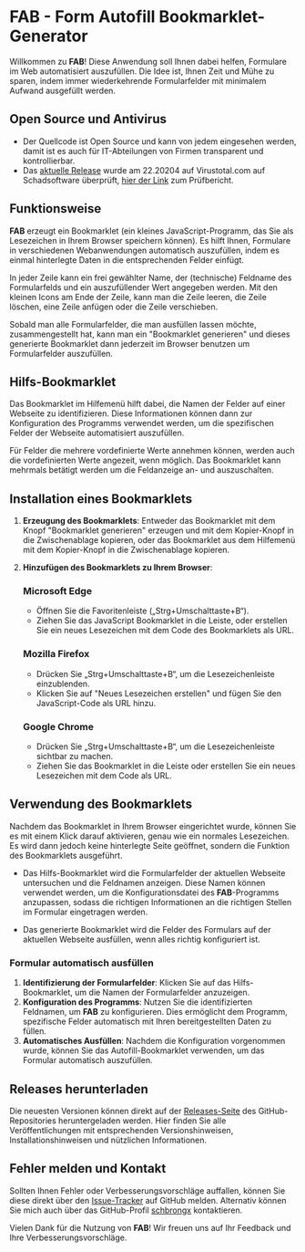 # FAB - Form Autofill Bookmarklet-Generator

Willkommen zu **FAB**! Diese Anwendung soll Ihnen dabei helfen, Formulare im Web automatisiert auszufüllen. Die Idee ist, Ihnen Zeit und Mühe zu sparen, indem immer wiederkehrende Formularfelder mit minimalem Aufwand ausgefüllt werden.

## Open Source und Antivirus
* Der Quellcode ist Open Source und kann von jedem eingesehen werden, damit ist es auch für IT-Abteilungen von Firmen transparent und kontrollierbar.
* Das [aktuelle Release](https://github.com/schbrongx/fab/releases/tag/v1.0.0) wurde am 22.20204 auf Virustotal.com auf Schadsoftware überprüft, [hier der Link](https://www.virustotal.com/gui/url/bb20afc46df69b488b0fcb704c2b83178ad52e38635cea875761b49988bc82e4/details) zum Prüfbericht.

## Funktionsweise
**FAB** erzeugt ein Bookmarklet (ein kleines JavaScript-Programm, das Sie als Lesezeichen in Ihrem Browser speichern können). Es hilft Ihnen, Formulare in verschiedenen Webanwendungen automatisch auszufüllen, indem es einmal hinterlegte Daten in die entsprechenden Felder einfügt.

In jeder Zeile kann ein frei gewählter Name, der (technische) Feldname des Formularfelds und ein auszufüllender Wert angegeben werden. Mit den kleinen Icons am Ende der Zeile, kann man die Zeile leeren, die Zeile löschen, eine Zeile anfügen oder die Zeile verschieben.

Sobald man alle Formularfelder, die man ausfüllen lassen möchte, zusammengestellt hat, kann man ein "Bookmarklet generieren" und dieses generierte Bookmarklet dann jederzeit im Browser benutzen um Formularfelder auszufüllen.

## Hilfs-Bookmarklet
Das Bookmarklet im Hilfemenü hilft dabei, die Namen der Felder auf einer Webseite zu identifizieren. Diese Informationen können dann zur Konfiguration des Programms verwendet werden, um die spezifischen Felder der Webseite automatisiert auszufüllen.

Für Felder die mehrere vordefinierte Werte annehmen können, werden auch die vordefinierten Werte angezeit, wenn möglich. Das Bookmarklet kann mehrmals betätigt werden um die Feldanzeige an- und auszuschalten.

## Installation eines Bookmarklets
1. **Erzeugung des Bookmarklets**: Entweder das Bookmarklet mit dem Knopf "Bookmarklet generieren" erzeugen und mit dem Kopier-Knopf in die Zwischenablage kopieren, oder das Bookmarklet aus dem Hilfemenü mit dem Kopier-Knopf in die Zwischenablage kopieren.

2. **Hinzufügen des Bookmarklets zu Ihrem Browser**:
   
   ### Microsoft Edge
   - Öffnen Sie die Favoritenleiste („Strg+Umschalttaste+B“).
   - Ziehen Sie das JavaScript Bookmarklet in die Leiste, oder erstellen Sie ein neues Lesezeichen mit dem Code des Bookmarklets als URL.

   ### Mozilla Firefox
   - Drücken Sie „Strg+Umschalttaste+B“, um die Lesezeichenleiste einzublenden.
   - Klicken Sie auf "Neues Lesezeichen erstellen" und fügen Sie den JavaScript-Code als URL hinzu.

   ### Google Chrome
   - Drücken Sie „Strg+Umschalttaste+B“, um die Lesezeichenleiste sichtbar zu machen.
   - Ziehen Sie das Bookmarklet in die Leiste oder erstellen Sie ein neues Lesezeichen mit dem Code als URL.

## Verwendung des Bookmarklets
Nachdem das Bookmarklet in Ihrem Browser eingerichtet wurde, können Sie es mit einem Klick darauf aktivieren, genau wie ein normales Lesezeichen. Es wird dann jedoch keine hinterlegte Seite geöffnet, sondern die Funktion des Bookmarklets ausgeführt.

* Das Hilfs-Bookmarklet wird die Formularfelder der aktuellen Webseite untersuchen und die Feldnamen anzeigen. Diese Namen können verwendet werden, um die Konfigurationsdatei des **FAB**-Programms anzupassen, sodass die richtigen Informationen an die richtigen Stellen im Formular eingetragen werden.

* Das generierte Bookmarklet wird die Felder des Formulars auf der aktuellen Webseite ausfüllen, wenn alles richtig konfiguriert ist.

### Formular automatisch ausfüllen
1. **Identifizierung der Formularfelder**: Klicken Sie auf das Hilfs-Bookmarklet, um die Namen der Formularfelder anzuzeigen.
2. **Konfiguration des Programms**: Nutzen Sie die identifizierten Feldnamen, um **FAB** zu konfigurieren. Dies ermöglicht dem Programm, spezifische Felder automatisch mit Ihren bereitgestellten Daten zu füllen.
3. **Automatisches Ausfüllen**: Nachdem die Konfiguration vorgenommen wurde, können Sie das Autofill-Bookmarklet verwenden, um das Formular automatisch auszufüllen.

## Releases herunterladen
Die neuesten Versionen können direkt auf der [Releases-Seite](https://github.com/schbrongx/fab/releases) des GitHub-Repositories heruntergeladen werden. Hier finden Sie alle Veröffentlichungen mit entsprechenden Versionshinweisen, Installationshinweisen und nützlichen Informationen. 

## Fehler melden und Kontakt
Sollten Ihnen Fehler oder Verbesserungsvorschläge auffallen, können Sie diese direkt über den [Issue-Tracker](https://github.com/schbrongx/fab/issues) auf GitHub melden. Alternativ können Sie mich auch über das GitHub-Profil [schbrongx](https://github.com/schbrongx) kontaktieren.

Vielen Dank für die Nutzung von **FAB**! Wir freuen uns auf Ihr Feedback und Ihre Verbesserungsvorschläge.

